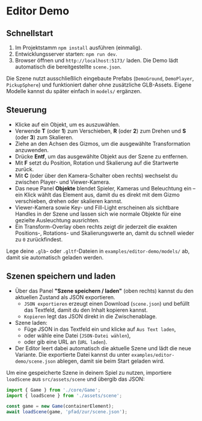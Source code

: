 # Editor Demo

## Schnellstart

1. Im Projektstamm `npm install` ausführen (einmalig).
2. Entwicklungsserver starten: `npm run dev`.
3. Browser öffnen und `http://localhost:5173/` laden. Die Demo lädt automatisch die
   bereitgestellte `scene.json`.

Die Szene nutzt ausschließlich eingebaute Prefabs (`DemoGround`, `DemoPlayer`,
`PickupSphere`) und funktioniert daher ohne zusätzliche GLB-Assets. Eigene Modelle
kannst du später einfach in `models/` ergänzen.

## Steuerung

- Klicke auf ein Objekt, um es auszuwählen.
- Verwende **T** (oder **1**) zum Verschieben, **R** (oder **2**) zum Drehen und **S** (oder **3**) zum Skalieren.
- Ziehe an den Achsen des Gizmos, um die ausgewählte Transformation anzuwenden.
- Drücke **Entf**, um das ausgewählte Objekt aus der Szene zu entfernen.
- Mit **F** setzt du Position, Rotation und Skalierung auf die Startwerte zurück.
- Mit **C** (oder über den Kamera-Schalter oben rechts) wechselst du zwischen Player- und Viewer-Kamera.
- Das neue Panel **Objekte** blendet Spieler, Kameras und Beleuchtung ein – ein Klick wählt das Element aus, damit du es direkt mit dem Gizmo verschieben, drehen oder skalieren kannst.
- Viewer-Kamera sowie Key- und Fill-Light erscheinen als sichtbare Handles in der Szene und lassen sich wie normale Objekte für eine gezielte Ausleuchtung ausrichten.
- Ein Transform-Overlay oben rechts zeigt dir jederzeit die exakten Positions-, Rotations- und Skalierungswerte an, damit du schnell wieder zu `0` zurückfindest.

Lege deine `.glb`- oder `.gltf`-Dateien in `examples/editor-demo/models/` ab, damit sie automatisch geladen werden.

## Szenen speichern und laden

- Über das Panel **"Szene speichern / laden"** (oben rechts) kannst du den aktuellen Zustand als JSON exportieren.
  - `JSON exportieren` erzeugt einen Download (`scene.json`) und befüllt das Textfeld, damit du den Inhalt kopieren kannst.
  - `Kopieren` legt das JSON direkt in die Zwischenablage.
- Szene laden:
  - Füge JSON in das Textfeld ein und klicke auf `Aus Text laden`,
  - oder wähle eine Datei (`JSON-Datei wählen`),
  - oder gib eine URL an (`URL laden`).
- Der Editor leert dabei automatisch die aktuelle Szene und lädt die neue Variante. Die exportierte Datei kannst du unter
  `examples/editor-demo/scene.json` ablegen, damit sie beim Start geladen wird.

Um eine gespeicherte Szene in deinem Spiel zu nutzen, importiere `loadScene` aus `src/assets/scene` und übergib das JSON:

```ts
import { Game } from './core/Game';
import { loadScene } from './assets/scene';

const game = new Game(containerElement);
await loadScene(game, 'pfad/zur/scene.json');
```
